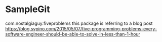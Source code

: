 # SampleGit

  com.nostalgiaguy.fiveproblems
  this package is referring to a blog post
  https://blog.svpino.com/2015/05/07/five-programming-problems-every-software-engineer-should-be-able-to-solve-in-less-than-1-hour
